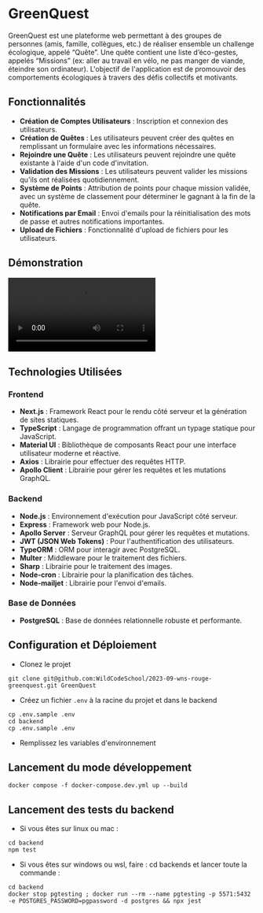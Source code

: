 # GreenQuest

GreenQuest est une plateforme web permettant à des groupes de personnes (amis, famille, collègues, etc.) de réaliser ensemble un challenge écologique, appelé “Quête”. Une quête contient une liste d’éco-gestes, appelés “Missions” (ex: aller au travail en vélo, ne pas manger de viande, éteindre son ordinateur). L'objectif de l'application est de promouvoir des comportements écologiques à travers des défis collectifs et motivants.

## Fonctionnalités

- **Création de Comptes Utilisateurs** : Inscription et connexion des utilisateurs.
- **Création de Quêtes** : Les utilisateurs peuvent créer des quêtes en remplissant un formulaire avec les informations nécessaires.
- **Rejoindre une Quête** : Les utilisateurs peuvent rejoindre une quête existante à l'aide d'un code d'invitation.
- **Validation des Missions** : Les utilisateurs peuvent valider les missions qu'ils ont réalisées quotidiennement.
- **Système de Points** : Attribution de points pour chaque mission validée, avec un système de classement pour déterminer le gagnant à la fin de la quête.
- **Notifications par Email** : Envoi d'emails pour la réinitialisation des mots de passe et autres notifications importantes.
- **Upload de Fichiers** : Fonctionnalité d'upload de fichiers pour les utilisateurs.

## Démonstration

![Démonstration de GreenQuest](frontend/public/images/quest_creation.mov)

## Technologies Utilisées

### Frontend

- **Next.js** : Framework React pour le rendu côté serveur et la génération de sites statiques.
- **TypeScript** : Langage de programmation offrant un typage statique pour JavaScript.
- **Material UI** : Bibliothèque de composants React pour une interface utilisateur moderne et réactive.
- **Axios** : Librairie pour effectuer des requêtes HTTP.
- **Apollo Client** : Librairie pour gérer les requêtes et les mutations GraphQL.

### Backend

- **Node.js** : Environnement d'exécution pour JavaScript côté serveur.
- **Express** : Framework web pour Node.js.
- **Apollo Server** : Serveur GraphQL pour gérer les requêtes et mutations.
- **JWT (JSON Web Tokens)** : Pour l'authentification des utilisateurs.
- **TypeORM** : ORM pour interagir avec PostgreSQL.
- **Multer** : Middleware pour le traitement des fichiers.
- **Sharp** : Librairie pour le traitement des images.
- **Node-cron** : Librairie pour la planification des tâches.
- **Node-mailjet** : Librairie pour l'envoi d'emails.

### Base de Données

- **PostgreSQL** : Base de données relationnelle robuste et performante.

## Configuration et Déploiement

- Clonez le projet

```shell
git clone git@github.com:WildCodeSchool/2023-09-wns-rouge-greenquest.git GreenQuest
```

- Créez un fichier `.env` à la racine du projet et dans le backend

```shell
cp .env.sample .env
cd backend
cp .env.sample .env
```

- Remplissez les variables d'environnement

## Lancement du mode développement

```shell
docker compose -f docker-compose.dev.yml up --build
```

## Lancement des tests du backend

- Si vous êtes sur linux ou mac :

```shell
cd backend
npm test
```

- Si vous êtes sur windows ou wsl, faire : cd backends et lancer toute la commande :

```wsl
cd backend
docker stop pgtesting ; docker run --rm --name pgtesting -p 5571:5432 -e POSTGRES_PASSWORD=pgpassword -d postgres && npx jest
```
